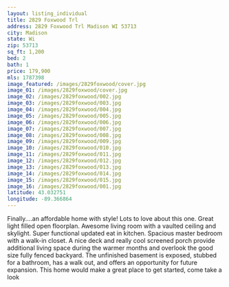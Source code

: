 ```yaml
---
layout: listing_individual
title: 2829 Foxwood Trl
address: 2829 Foxwood Trl Madison WI 53713
city: Madison
state: Wi
zip: 53713
sq_ft: 1,200
bed: 2
bath: 1
price: 179,900
mls: 1787398
image_featured: /images/2829foxwood/cover.jpg
image_01: /images/2829foxwood/cover.jpg
image_02: /images/2829foxwood/002.jpg
image_03: /images/2829foxwood/003.jpg
image_04: /images/2829foxwood/004.jpg
image_05: /images/2829foxwood/005.jpg
image_06: /images/2829foxwood/006.jpg
image_07: /images/2829foxwood/007.jpg
image_08: /images/2829foxwood/008.jpg
image_09: /images/2829foxwood/009.jpg
image_10: /images/2829foxwood/010.jpg
image_11: /images/2829foxwood/011.jpg
image_12: /images/2829foxwood/012.jpg
image_13: /images/2829foxwood/013.jpg
image_14: /images/2829foxwood/014.jpg
image_15: /images/2829foxwood/015.jpg
image_16: /images/2829foxwood/001.jpg
latitude: 43.032751
longitude: -89.366864
---
```

Finally....an affordable home with style! Lots to love about this one. Great light filled open floorplan. Awesome living room with a vaulted ceiling and skylight. Super functional updated eat in kitchen. Spacious master bedroom with a walk-in closet. A nice deck and really cool screened porch provide additional living space during the warmer months and overlook the good size fully fenced backyard. The unfinished basement is exposed, stubbed for a bathroom, has a walk out, and offers an opportunity for future expansion. This home would make a great place to get started, come take a look